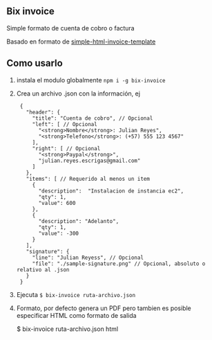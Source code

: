 Bix invoice
----

Simple formato de cuenta de cobro o factura

Basado en formato de [simple-html-invoice-template](https://github.com/sparksuite/simple-html-invoice-template)


## Como usarlo

1. instala el modulo globalmente `npm i -g bix-invoice`
2. Crea un archivo .json con la información, ej

        {
          "header": {
            "title": "Cuenta de cobro", // Opcional
            "left": [ // Opcional
              "<strong>Nombre</strong>: Julian Reyes",              
              "<strong>Telefono</strong>: (+57) 555 123 4567"
            ],
            "right": [ // Opcional
              "<strong>Paypal</strong>",
              "julian.reyes.escrigas@gmail.com"
            ]
          },
          "items": [ // Requerido al menos un item
            {
              "description":  "Instalacion de instancia ec2",
              "qty": 1,
              "value": 600
            },
            {
              "description": "Adelanto",
              "qty": 1,
              "value": -300
            }
          ],
          "signature": {
            "line": "Julian Reyess", // Opcional
            "file": "./sample-signature.png" // Opcional, absoluto o relativo al .json
          }
        }
        
3. Ejecuta `$ bix-invoice ruta-archivo.json`

4. Formato, por defecto genera un PDF pero tambien es posible especificar HTML como formato de salida

    $ bix-invoice ruta-archivo.json html    
